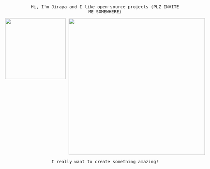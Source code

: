 <p align="center">
  <samp>
    Hi, I'm Jiraya and I like open-source projects (PLZ INVITE ME SOMEWHERE)
  </samp>
</p>

<div style="display: flex; justify-content: center;">
  <img src="https://github.com/user-attachments/assets/fad21dd7-01c1-49cf-92d8-947e31f3994b" width="200" style="margin-right: 10px;">
  <img src="https://static.wikia.nocookie.net/beholder_gamepedia_en/images/e/ee/Childs_playing.gif/revision/latest?cb=20170718044444" width="450">
</div>

<p align="center">
  <samp>
    I really want to create something amazing!
  </samp>
</p>
